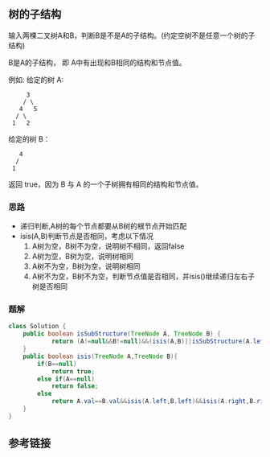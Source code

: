 ## 树的子结构
 输入两棵二叉树A和B，判断B是不是A的子结构。(约定空树不是任意一个树的子结构)

B是A的子结构， 即 A中有出现和B相同的结构和节点值。

例如:
给定的树 A:
```
     3  
    / \
   4   5
  / \
 1   2
```
给定的树 B：
```
   4 
  /
 1
```
返回 true，因为 B 与 A 的一个子树拥有相同的结构和节点值。
### 思路
* 递归判断,A树的每个节点都要从B树的根节点开始匹配
* isis(A,B)判断节点是否相同，考虑以下情况
    1. A树为空，B树不为空，说明树不相同，返回false
    2. A树为空，B树为空，说明树相同
    3. A树不为空，B树为空，说明树相同
    4. A树不为空，B树不为空，判断节点值是否相同，并isis()继续递归左右子树是否相同
### 题解
```java
class Solution {
    public boolean isSubStructure(TreeNode A, TreeNode B) {
            return (A!=null&&B!=null)&&(isis(A,B)||isSubStructure(A.left,B)||isSubStructure(A.right,B));
    }
    public boolean isis(TreeNode A,TreeNode B){
        if(B==null)
            return true;
        else if(A==null)
            return false;
        else
            return A.val==B.val&&isis(A.left,B.left)&&isis(A.right,B.right);
    }
}
```
## 参考链接